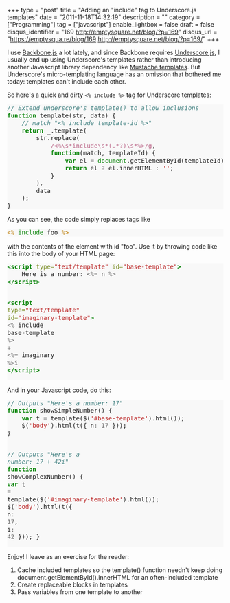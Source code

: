 +++
type = "post"
title = "Adding an \"include\" tag to Underscore.js templates"
date = "2011-11-18T14:32:19"
description = ""
category = ["Programming"]
tag = ["javascript"]
enable_lightbox = false
draft = false
disqus_identifier = "169 http://emptysquare.net/blog/?p=169"
disqus_url = "https://emptysqua.re/blog/169 http://emptysquare.net/blog/?p=169/"
+++

<p>I use <a href="http://backbonejs.org/">Backbone.js</a> a lot
lately, and since Backbone requires
<a href="http://underscorejs.org/">Underscore.js</a>, I usually
end up using Underscore's templates rather than introducing another
Javascript library dependency like <a href="http://mustache.github.com/">Mustache
templates</a>. But Underscore's
micro-templating language has an omission that bothered me today:
templates can't include each other.</p>
<p>So here's a quick and dirty <code>&lt;% include %&gt;</code> tag for Underscore
templates:</p>
<div class="codehilite" style="background: #f8f8f8"><pre style="line-height: 125%"><span style="color: #408080; font-style: italic">// Extend underscore&#39;s template() to allow inclusions</span>
<span style="color: #008000; font-weight: bold">function</span> template(str, data) {
    <span style="color: #408080; font-style: italic">// match &quot;&lt;% include template-id %&gt;&quot;</span>
    <span style="color: #008000; font-weight: bold">return</span> _.template(
        str.replace(
            <span style="color: #BB6688">/&lt;%\s*include\s*(.*?)\s*%&gt;/g</span>,
            <span style="color: #008000; font-weight: bold">function</span>(match, templateId) {
                <span style="color: #008000; font-weight: bold">var</span> el <span style="color: #666666">=</span> <span style="color: #008000">document</span>.getElementById(templateId);
                <span style="color: #008000; font-weight: bold">return</span> el <span style="color: #666666">?</span> el.innerHTML <span style="color: #666666">:</span> <span style="color: #BA2121">&#39;&#39;</span>;
            }
        ),
        data
    );
}
</pre></div>


<p>As you can see, the code simply replaces tags like</p>
<div class="codehilite" style="background: #f8f8f8"><pre style="line-height: 125%"><span style="color: #BC7A00">&lt;%</span> <span style="color: #008000">include</span> foo <span style="color: #BC7A00">%&gt;</span>
</pre></div>


<p>with the contents of the element with id "foo". Use it by throwing code
like this into the body of your HTML page:</p>
<div class="codehilite" style="background: #f8f8f8"><pre style="line-height: 125%"><span style="color: #008000; font-weight: bold">&lt;script </span><span style="color: #7D9029">type=</span><span style="color: #BA2121">&quot;text/template&quot;</span> <span style="color: #7D9029">id=</span><span style="color: #BA2121">&quot;base-template&quot;</span><span style="color: #008000; font-weight: bold">&gt;</span>
    Here is a number<span style="color: #666666">:</span> <span style="color: #666666">&lt;%=</span> n <span style="color: #666666">%&gt;</span>
<span style="color: #008000; font-weight: bold">&lt;/script&gt;</span>

<span style="color: #008000; font-weight: bold">&lt;script </span><span style="color: #7D9029">type=</span><span style="color: #BA2121">&quot;text/template&quot;</span> <span style="color: #7D9029">id=</span><span style="color: #BA2121">&quot;imaginary-template&quot;</span><span style="color: #008000; font-weight: bold">&gt;</span>
    <span style="color: #666666">&lt;%</span> include base<span style="color: #666666">-</span>template <span style="color: #666666">%&gt;</span> <span style="color: #666666">+</span> <span style="color: #666666">&lt;%=</span> imaginary <span style="color: #666666">%&gt;</span>i
<span style="color: #008000; font-weight: bold">&lt;/script&gt;</span>
</pre></div>


<p>And in your Javascript code, do this:</p>
<div class="codehilite" style="background: #f8f8f8"><pre style="line-height: 125%"><span style="color: #408080; font-style: italic">// Outputs &quot;Here&#39;s a number: 17&quot;</span>
<span style="color: #008000; font-weight: bold">function</span> showSimpleNumber() {
    <span style="color: #008000; font-weight: bold">var</span> t <span style="color: #666666">=</span> template($(<span style="color: #BA2121">&#39;#base-template&#39;</span>).html());
    $(<span style="color: #BA2121">&#39;body&#39;</span>).html(t({ n<span style="color: #666666">:</span> <span style="color: #666666">17</span> }));
}

<span style="color: #408080; font-style: italic">// Outputs &quot;Here&#39;s a number: 17 + 42i&quot;</span>
<span style="color: #008000; font-weight: bold">function</span> showComplexNumber() {
    <span style="color: #008000; font-weight: bold">var</span> t <span style="color: #666666">=</span> template($(<span style="color: #BA2121">&#39;#imaginary-template&#39;</span>).html());
    $(<span style="color: #BA2121">&#39;body&#39;</span>).html(t({ n<span style="color: #666666">:</span> <span style="color: #666666">17</span>, i<span style="color: #666666">:</span> <span style="color: #666666">42</span> }));
}
</pre></div>


<p>Enjoy! I leave as an exercise for the reader:</p>
<ol>
<li>Cache included templates so the template() function needn't keep doing document.getElementById().innerHTML for an often-included template</li>
<li>Create replaceable blocks in templates</li>
<li>Pass variables from one template to another</li>
</ol>
